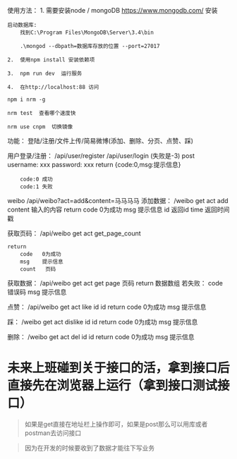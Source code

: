 ﻿使用方法：
	1.	需要安装node / mongoDB    https://www.mongodb.com/ 安装

	启动数据库:
		找到C:\Program Files\MongoDB\Server\3.4\bin

		.\mongod --dbpath=数据库存放的位置 --port=27017 
	
	2.	使用npm install 安装依赖项

	3.	npm run dev  运行服务

	4.	在http://localhost:88 访问

	npm i nrm -g

	nrm test  查看哪个速度快

	nrm use cnpm  切换镜像

	


功能： 登陆/注册/文件上传/简易微博(添加、删除、分页、点赞、踩)


用户登录/注册： /api/user/register  /api/user/login (失败是-3)
	post  
		username: xxx
		password: xxx
	return
		{code:0,msg:提示信息}

		code:0 成功
		code:1 失败


weibo
/api/weibo?act=add&content=马马马马
添加数据：  /weibo
	get
		act		add
		content		输入的内容
	return
		code   0为成功
		msg	   提示信息
		id		返回id
		time	返回时间戳

获取页码：  /api/weibo
	get
		act		get_page_count
		
	return
		code   0为成功
		msg	   提示信息
		count	页码

获取数据：  /api/weibo
	get
		act		get
		page	页码
	return
		数据数组
		若失败：
			code   错误码
			msg	   提示信息
		

点赞：  /api/weibo
	get
		act		like
		id		id
	return
		code   0为成功
		msg	   提示信息

踩：  /weibo
	get
		act		dislike
		id		id
	return
		code   0为成功
		msg	   提示信息

删除：   /weibo
	get
		act		del
		id		id
	return
		code   0为成功
		msg	   提示信息


# 未来上班碰到关于接口的活，拿到接口后直接先在浏览器上运行（拿到接口测试接口）

> 如果是get直接在地址栏上操作即可，如果是post那么可以用库或者postman去访问接口

> 因为在开发的时候要收到了数据才能往下写业务
